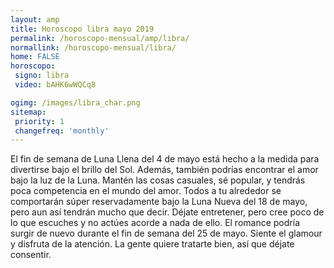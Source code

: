 ```yaml
---
layout: amp
title: Horoscopo libra mayo 2019 
permalink: /horoscopo-mensual/amp/libra/
normallink: /horoscopo-mensual/libra/
home: FALSE
horoscopo:
 signo: libra
 video: bAHK6wWQCq8

ogimg: /images/libra_char.png
sitemap:
 priority: 1
 changefreq: 'monthly'
---
```



El fin de semana de Luna Llena del 4 de mayo está hecho a la medida para divertirse bajo el brillo del Sol. Además, también podrías encontrar el amor bajo la luz de la Luna. Mantén las cosas casuales, sé popular, y tendrás poca competencia en el mundo del amor. Todos a tu alrededor se comportarán súper reservadamente bajo la Luna Nueva del 18 de mayo, pero aun así tendrán mucho que decir. Déjate entretener, pero cree poco de lo que escuches y no actúes acorde a nada de ello. El romance podría surgir de nuevo durante el fin de semana del 25 de mayo. Siente el glamour y disfruta de la atención. La gente quiere tratarte bien, así que déjate consentir.